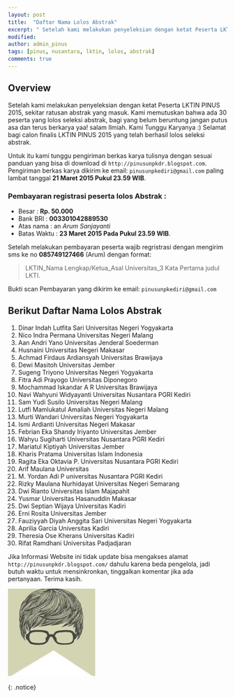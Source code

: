 ```yaml
---
layout: post
title:  "Daftar Nama Lolos Abstrak"
excerpt: " Setelah kami melakukan penyeleksian dengan ketat Peserta LKTIN PINUS 2015, sekitar ratusan abstrak yang masuk. Kami memutuskan bahwa ada 30 peserta yang lolos seleksi abstrak, bagi yang belum beruntung jangan putus asa dan terus berkarya."
modified: 
author: admin_pinus
tags: [pinus, nusantara, lktin, lolos, abstrak]
comments: true
---
```


## Overview

Setelah kami melakukan penyeleksian dengan ketat Peserta LKTIN PINUS 2015, sekitar ratusan abstrak yang masuk. Kami memutuskan bahwa ada 30 peserta yang lolos seleksi abstrak, bagi yang belum beruntung jangan putus asa dan terus berkarya yaa! salam Ilmiah. Kami Tunggu Karyanya :) Selamat bagi calon finalis LKTIN PINUS 2015 yang telah berhasil lolos seleksi abstrak.

Untuk itu kami tunggu pengiriman berkas karya tulisnya dengan sesuai panduan yang bisa di download di `http://pinusunpkdr.blogspot.com`. Pengiriman berkas karya dikirim ke email: `pinusunpkediri@gmail.com` paling lambat tanggal **21 Maret 2015 Pukul 23.59 WIB**.

### Pembayaran registrasi peserta lolos Abstrak :

- Besar 		: **Rp. 50.000** 
- Bank BRI 	 	: **003301042889530** 
- Atas nama  	: an *Arum Sanjayanti* 
- Batas Waktu 	: **23 Maret 2015 Pada Pukul 23.59 WIB**.

Setelah melakukan pembayaran peserta wajib regristrasi dengan mengirim sms ke no **085749127466** (Arum) dengan format: 

> LKTIN_Nama Lengkap/Ketua_Asal Universitas_3 Kata Pertama judul LKTI. 

Bukti scan Pembayaran yang dikirim ke email: `pinusunpkediri@gmail.com`

## Berikut Daftar Nama Lolos Abstrak

1. Dinar Indah Lutfita Sari Universitas Negeri Yogyakarta
1. Nico Indra Permana Universitas Negeri Malang
3. Aan Andri Yano Universitas Jenderal Soederman
4. Husnaini Universitas Negeri Makasar
5. Achmad Firdaus Ardiansyah Universitas Brawijaya
6. Dewi Masitoh Universitas Jember
7. Sugeng Triyono Universitas Negeri Yogyakarta
8. Fitra Adi Prayogo Universitas Diponegoro
9. Mochammad Iskandar A R Universitas Brawijaya
10. Navi Wahyuni Widyayanti Universitas Nusantara PGRI Kediri
11. Sam Yudi Susilo Universitas Negeri Malang
12. Lutfi Mamlukatul Amaliah Universitas Negeri Malang
13. Murti Wandari Universitas Negeri Yogyakarta
14. Ismi Ardianti Universitas Negeri Makasar
15. Febrian Eka Shandy Iriyanto Universitas Jember
16. Wahyu Sugiharti Universitas Nusantara PGRI Kediri
17. Mariatul Kiptiyah Universitas Jember
18. Kharis Pratama Universitas Islam Indonesia
19. Ragita Eka Oktavia P. Universitas Nusantara PGRI Kediri
20. Arif Maulana Universitas 
21. M. Yordan Adi P universitas Nusantara PGRI Kediri
22. Rizky Maulana Nurhidayat Universitas Negeri Semarang
23. Dwi Rianto Universitas Islam Majapahit
24. Yusmar Universitas Hasanuddin Makasar
25. Dwi Septian Wijaya Universitas Kadiri
26. Erni Rosita Universitas Jember
27. Fauziyyah Diyah Anggita Sari Universitas Negeri Yogyakarta
28. Aprilia Garcia Universitas Kadiri
29. Theresia Ose Kherans Universitas Kadiri
30. Rifat Ramdhani Universitas Padjadjaran

Jika Informasi Website ini tidak update bisa mengakses alamat `http://pinusunpkdr.blogspot.com/` dahulu karena beda pengelola, jadi butuh waktu untuk mensinkronkan, tinggalkan komentar jika ada pertanyaan. Terima kasih.

![Gambar](../images/Gz7G7rNc.jpg)

{: .notice}
